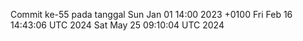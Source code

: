 Commit ke-55 pada tanggal Sun Jan 01 14:00 2023 +0100
Fri Feb 16 14:43:06 UTC 2024
Sat May 25 09:10:04 UTC 2024
